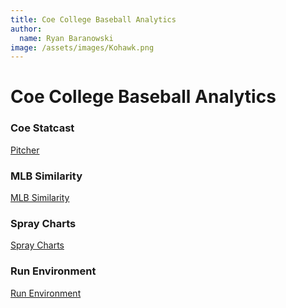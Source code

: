 ```yaml
---
title: Coe College Baseball Analytics
author:
  name: Ryan Baranowski
image: /assets/images/Kohawk.png
---
```

# Coe College Baseball Analytics

### Coe Statcast

[Pitcher](https://coebaseballanalytics.shinyapps.io/Pitcher_Statcast/)

### MLB Similarity

[MLB Similarity](https://coebaseballanalytics.shinyapps.io/MLB_Sim_App/)

### Spray Charts

[Spray Charts](https://coebaseballanalytics.shinyapps.io/Spray_Charts/)

### Run Environment

[Run Environment](Run-Environment.html)



